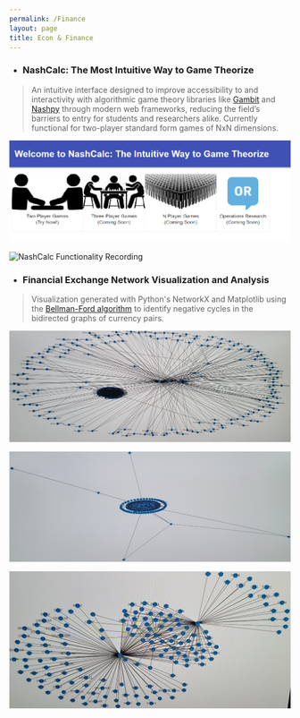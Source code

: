 ```yaml
---
permalink: /Finance
layout: page
title: Econ & Finance
---
```


* ### NashCalc: The Most Intuitive Way to Game Theorize
  
>An intuitive interface designed to improve accessibility to and interactivity with algorithmic game theory libraries like [Gambit](https://gambitproject.readthedocs.io/en/latest/) and [Nashpy](https://nashpy.readthedocs.io/en/stable/) through modern web frameworks, reducing the field’s barriers to entry for students and researchers alike. Currently functional for two-player standard form games of NxN dimensions. 

![NashCalc Title Page](/Images/NashCalc1.png)

![NashCalc Functionality Recording](/Images/NashCalc2.gif)

* ### Financial Exchange Network Visualization and Analysis
 
>Visualization generated with Python's NetworkX and Matplotlib using the [Bellman-Ford algorithm](https://en.wikipedia.org/wiki/Bellman%E2%80%93Ford_algorithm) to identify negative cycles in the bidirected graphs of currency pairs.

![Exchange Visualization](/Images/Arbitrage1.jpg)

![Exchange Visualization](/Images/Arbitrage2.jpg)

![Exchange Visualization](/Images/Arbitrage3.jpg)
